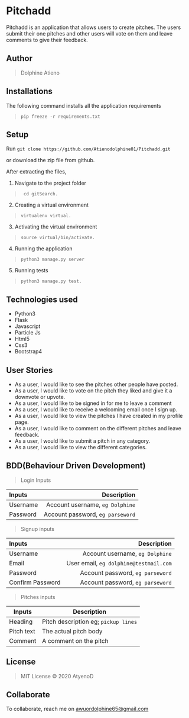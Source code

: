 # Pitchadd
Pitchadd is an application that allows users to create pitches. The users submit their one pitches and other users will vote on them and leave comments to give their feedback.


## Author
> Dolphine Atieno

## Installations

The following command installs all the application requirements
>``pip freeze -r requirements.txt``

## Setup
Run 
``git clone https://github.com/Atienodolphine01/Pitchadd.git``

or download the zip file from github.

After extracting the files, 

1. Navigate to the project folder
>`` cd gitSearch.`` 

2. Creating a virtual environment
>``virtualenv virtual.``

3. Activating the virtual environment
>``source virtual/bin/activate.``

4. Running the application
>``python3 manage.py server``

5. Running tests

 > ``python3 manage.py test.``

## Technologies used
* Python3
* Flask
* Javascript
* Particle Js
* Html5
* Css3
* Bootstrap4

## User Stories
* As a user, I would like to see the pitches other people have posted.
* As a user, I would like to vote on the pitch they liked and give it a downvote or upvote.
* As a user, I would like to be signed in for me to leave a comment
* As a user, I would like to receive a welcoming email once I sign up.
* As a user, I would like to view the pitches I have created in my profile page.
* As a user, I would like to comment on the different pitches and leave feedback.
* As a user, I would like to submit a pitch in any category.
* As a user, I would like to view the different categories. 

## BDD(Behaviour Driven Development)
>Login Inputs

| Inputs |  Description |
| :---         |          ---: |
| Username  | Account username, ``eg Dolphine``|
| Password  | Account password, ``eg parseword``|

>Signup inputs

| Inputs |  Description |
| :---         |          ---: |
| Username  | Account username, ``eg Dolphine``|
| Email  | User email, ``eg dolphine@testmail.com``|
| Password  | Account password, ``eg parseword``|
| Confirm Password  | Account password, ``eg parseword``|

> Pitches inputs

| Inputs | Description  |
|---|---|
|  Heading | Pitch description eg; ``pickup lines``  |
|  Pitch text| The actual pitch body|
| Comment| A comment on the pitch|



## License
> MIT License &copy; 2020 AtyenoD

## Collaborate
To collaborate, reach me on [awuordolphine65@gmail.com]()
